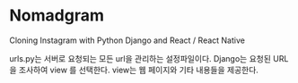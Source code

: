 # Nomadgram

Cloning Instagram with Python Django and React / React Native

urls.py는 서버로 요청되는 모든 url을 관리하는 설정파일이다. 
Django는 요청된 URL 을 조사하여 view 를 선택한다. view는 웹 페이지와 기타 내용들을 제공한다.